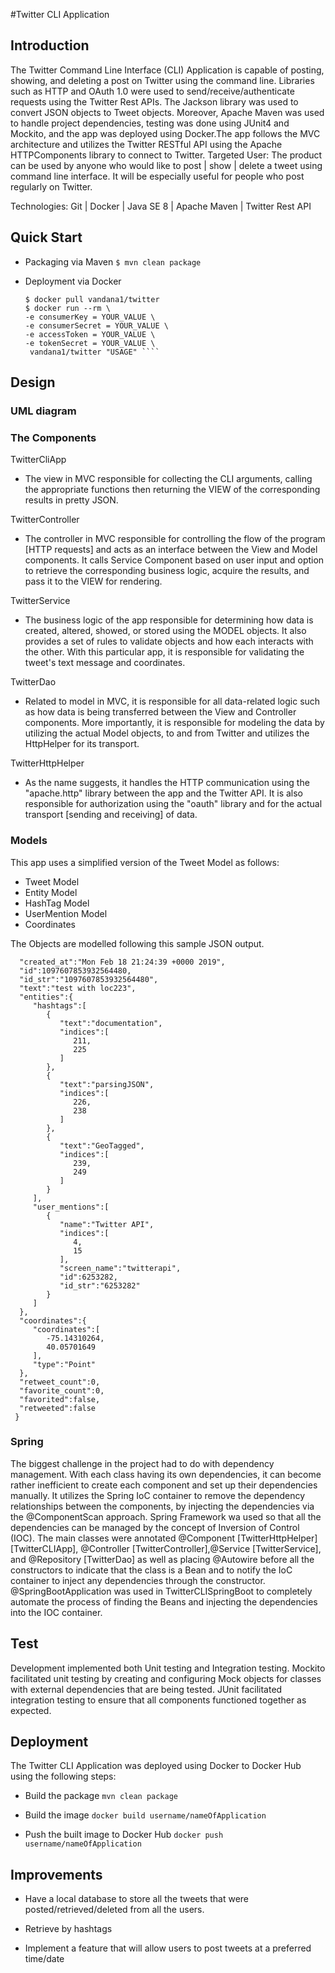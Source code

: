 #Twitter CLI Application

## Introduction
The Twitter Command Line Interface (CLI) Application is capable of posting, showing, and deleting a post on Twitter using the command line. Libraries such as HTTP and OAuth 1.0 were used to send/receive/authenticate requests using the Twitter Rest APIs. The Jackson library was used to convert JSON objects to Tweet objects. Moreover, Apache Maven was used to handle project dependencies, testing was done using JUnit4 and Mockito, and the app was deployed using Docker.The app follows the MVC architecture and utilizes the Twitter RESTful API using the Apache HTTPComponents library to connect to Twitter.
Targeted User: The product can be used by anyone who would like to post | show | delete a tweet using command line interface. It will be especially useful for people who post regularly on Twitter.

Technologies: Git | Docker | Java SE 8 | Apache Maven | Twitter Rest API

## Quick Start
- Packaging via Maven
```$ mvn clean package```

- Deployment via Docker
  ``` Usage: TwitterApp post|show|delete [options]
  $ docker pull vandana1/twitter
  $ docker run --rm \
  -e consumerKey = YOUR_VALUE \
  -e consumerSecret = YOUR_VALUE \
  -e accessToken = YOUR_VALUE \
  -e tokenSecret = YOUR_VALUE \
   vandana1/twitter "USAGE" ````

## Design
### UML diagram

### The Components
TwitterCliApp
- The view in MVC responsible for collecting the CLI arguments, calling the appropriate functions then returning the VIEW of the corresponding results in pretty JSON.

TwitterController
- The controller in MVC responsible for controlling the flow of the program [HTTP requests] and acts as an interface between the View and Model components. It calls Service Component based on user input and option to retrieve the corresponding business logic, acquire the results, and pass it to the VIEW for rendering.

TwitterService
- The business logic of the app responsible for determining how data is created, altered, showed, or stored using the MODEL objects. It also provides a set of rules to validate objects and how each interacts with the other. With this particular app, it is responsible for validating the tweet's text message and coordinates.

TwitterDao
- Related to model in MVC, it is responsible for all data-related logic such as how data is being transferred between the View and Controller components. More importantly, it is responsible for modeling the data by utilizing the actual Model objects, to and from Twitter and utilizes the HttpHelper for its transport.

TwitterHttpHelper
- As the name suggests, it handles the HTTP communication using the "apache.http" library between the app and the Twitter API. It is also responsible for authorization using the "oauth" library and for the actual transport [sending and receiving] of data.

### Models

This app uses a simplified version of the Tweet Model as follows:

- Tweet Model
- Entity Model
- HashTag Model
- UserMention Model
- Coordinates

The Objects are modelled following this sample JSON output.
````{
  "created_at":"Mon Feb 18 21:24:39 +0000 2019",
  "id":1097607853932564480,
  "id_str":"1097607853932564480",
  "text":"test with loc223",
  "entities":{
     "hashtags":[
        {
           "text":"documentation",
           "indices":[
              211,
              225
           ]
        },
        {
           "text":"parsingJSON",
           "indices":[
              226,
              238
           ]
        },
        {
           "text":"GeoTagged",
           "indices":[
              239,
              249
           ]
        }
     ],
     "user_mentions":[
        {
           "name":"Twitter API",
           "indices":[
              4,
              15
           ],
           "screen_name":"twitterapi",
           "id":6253282,
           "id_str":"6253282"
        }
     ]
  },
  "coordinates":{
     "coordinates":[
        -75.14310264,
        40.05701649
     ],
     "type":"Point"
  },
  "retweet_count":0,
  "favorite_count":0,
  "favorited":false,
  "retweeted":false
 }
 ````

### Spring

The biggest challenge in the project had to do with dependency management. With each class having its own dependencies, it can become rather inefficient to create each component and set up their dependencies manually.
It utilizes the Spring IoC container to remove the dependency relationships between the components, by injecting the dependencies via the @ComponentScan approach.
Spring Framework wa used so that all the dependencies can be managed by the concept of Inversion of Control (IOC). The main classes were annotated @Component [TwitterHttpHelper] [TwitterCLIApp], @Controller [TwitterController],@Service [TwitterService], and @Repository [TwitterDao] as well as placing @Autowire before all the constructors to indicate that the class is a Bean and to notify the IoC container to inject any dependencies through the constructor.
@SpringBootApplication was used in TwitterCLISpringBoot to completely automate the process of finding the Beans and injecting the dependencies into the IOC container.

## Test

Development implemented both Unit testing and Integration testing.
Mockito facilitated unit testing by creating and configuring Mock objects for classes with external dependencies that are being tested.
JUnit facilitated integration testing to ensure that all components functioned together as expected.

## Deployment
The Twitter CLI Application was deployed using Docker to Docker Hub using the following steps:

- Build the package
```mvn clean package```

- Build the image
```docker build username/nameOfApplication```

- Push the built image to Docker Hub
```docker push username/nameOfApplication```

## Improvements

- Have a local database to store all the tweets that were posted/retrieved/deleted from all the users.

- Retrieve by hashtags

- Implement a feature that will allow users to post tweets at a preferred time/date
